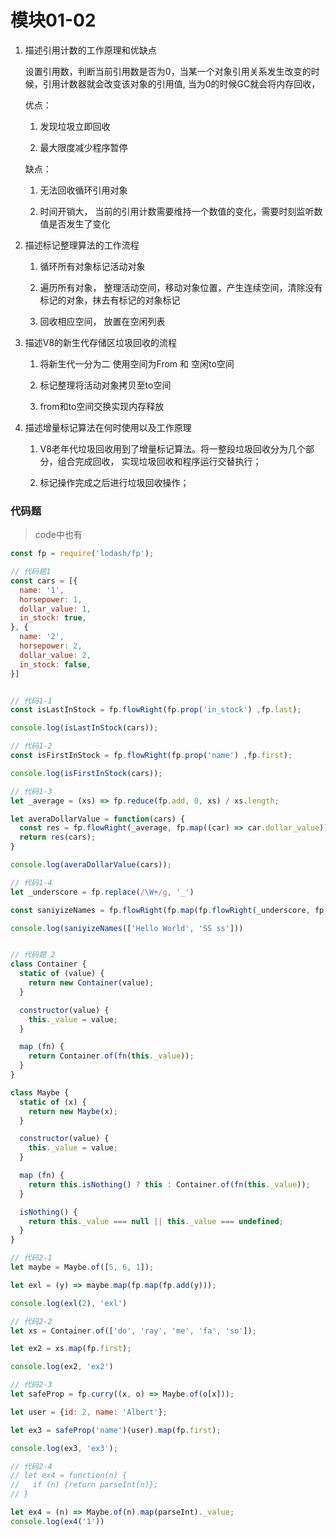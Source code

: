 # 模块01-02

1. 描述引用计数的工作原理和优缺点

    设置引用数，判断当前引用数是否为0，当某一个对象引用关系发生改变的时候，引用计数器就会改变该对象的引用值, 当为0的时候GC就会将内存回收，

    优点： 

      1. 发现垃圾立即回收

      2. 最大限度减少程序暂停

    缺点：

      1. 无法回收循环引用对象

      2. 时间开销大， 当前的引用计数需要维持一个数值的变化，需要时刻监听数值是否发生了变化


2. 描述标记整理算法的工作流程

    1. 循环所有对象标记活动对象

    2. 遍历所有对象， 整理活动空间，移动对象位置，产生连续空间，清除没有标记的对象，抹去有标记的对象标记

    3. 回收相应空间， 放置在空闲列表


3. 描述V8的新生代存储区垃圾回收的流程

    1. 将新生代一分为二 使用空间为From 和 空闲to空间

    2. 标记整理将活动对象拷贝至to空间

    3. from和to空间交换实现内存释放


4. 描述增量标记算法在何时使用以及工作原理

    1. V8老年代垃圾回收用到了增量标记算法。将一整段垃圾回收分为几个部分，组合完成回收，
    实现垃圾回收和程序运行交替执行；

    2. 标记操作完成之后进行垃圾回收操作；


### 代码题  

>  code中也有

```js
const fp = require('lodash/fp');

// 代码题1
const cars = [{
  name: '1',
  horsepower: 1,
  dollar_value: 1,
  in_stock: true,
}, {
  name: '2',
  horsepower: 2,
  dollar_value: 2,
  in_stock: false,
}]


// 代码1-1
const isLastInStock = fp.flowRight(fp.prop('in_stock') ,fp.last);

console.log(isLastInStock(cars));

// 代码1-2
const isFirstInStock = fp.flowRight(fp.prop('name') ,fp.first);

console.log(isFirstInStock(cars));

// 代码1-3
let _average = (xs) => fp.reduce(fp.add, 0, xs) / xs.length;

let averaDollarValue = function(cars) {
  const res = fp.flowRight(_average, fp.map((car) => car.dollar_value))
  return res(cars);
}

console.log(averaDollarValue(cars));

// 代码1-4
let _underscore = fp.replace(/\W+/g, '_')

const saniyizeNames = fp.flowRight(fp.map(fp.flowRight(_underscore, fp.toLower)));

console.log(saniyizeNames(['Hello World', 'SS ss']))


// 代码题 2
class Container {
  static of (value) {
    return new Container(value);
  }

  constructor(value) {
    this._value = value;
  }

  map (fn) {
    return Container.of(fn(this._value));
  }
}

class Maybe {
  static of (x) {
    return new Maybe(x);
  }

  constructor(value) {
    this._value = value;
  }

  map (fn) {
    return this.isNothing() ? this : Container.of(fn(this._value));
  }

  isNothing() {
    return this._value === null || this._value === undefined;
  }
}

// 代码2-1
let maybe = Maybe.of([5, 6, 1]);

let exl = (y) => maybe.map(fp.map(fp.add(y)));

console.log(exl(2), 'exl')

// 代码2-2
let xs = Container.of(['do', 'ray', 'me', 'fa', 'so']);

let ex2 = xs.map(fp.first);

console.log(ex2, 'ex2')

// 代码2-3
let safeProp = fp.curry((x, o) => Maybe.of(o[x]));

let user = {id: 2, name: 'Albert'};

let ex3 = safeProp('name')(user).map(fp.first);

console.log(ex3, 'ex3');

// 代码2-4 
// let ex4 = function(n) {
//   if (n) {return parseInt(n)};
// }

let ex4 = (n) => Maybe.of(n).map(parseInt)._value;
console.log(ex4('1'))

```
